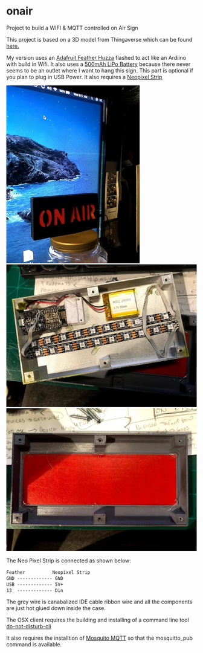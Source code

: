 # onair
Project to build a WIFI &amp; MQTT controlled on Air Sign

This project is based on a 3D model from Thingaverse which can be found [here.](https://www.thingiverse.com/thing:2847029)

My version uses an [Adafruit Feather Huzza](https://www.adafruit.com/product/2821) flashed to act like an Ardiino with build in Wifi.
It also uses a [500mAh LiPo Battery](https://www.adafruit.com/product/1578) because there never seems to be an outlet where I want to hang this sign. This part is optional if you plan to plug in USB Power.
It also requires a [Neopixel Strip](https://www.adafruit.com/product/1376?length=1)

![Finished Product](https://github.com/obiwan314/onair/blob/master/images/IMG_6416.jpg?raw=true "Picture of Finished product")
![Open Case](https://github.com/obiwan314/onair/blob/master/images/IMG_6405.jpg?raw=true "Inside view showing wiring.")
![Inside Front View](https://github.com/obiwan314/onair/blob/master/images/IMG_6406.jpg?raw=true "Inside front of case showing red plastic filter")

The Neo Pixel Strip is connected as shown below:

    Feather          Neopixel Strip
    GND ------------- GND
    USB ------------- 5V+
    13  ------------- Din

The grey wire is canabalized IDE cable ribbon wire and all the components are just hot glued down inside the case.

The OSX client requires the building and installing of a command line tool [do-not-disturb-cli](https://travis-ci.org/sindresorhus/do-not-disturb-cli)

It also requires the installtion of [Mosquito MQTT](https://mosquitto.org/) so that the mosquitto_pub command is available.
